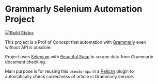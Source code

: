 # Grammarly Selenium Automation Project

[![Build Status](https://travis-ci.org/anselmos/grammarly-selenium-automation.svg?branch=master)](https://travis-ci.org/anselmos/grammarly-selenium-automation)

This project is a Prof of Concept that automation with [Grammarly](http://grammarly.com/) even without API is possible.

Project uses [Selenium](https://www.seleniumhq.org/) with [Beautiful Soap](https://www.crummy.com/software/BeautifulSoup/) to scrape data from Grammarly document checking.

Main purpose is for reusing this `pseudo-api` in a [Pelican](http://getpelican.com/) plugin to automatically check correctness of article in Grammarly service.
